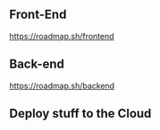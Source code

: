 ## Front-End
https://roadmap.sh/frontend

## Back-end
https://roadmap.sh/backend

## Deploy stuff to the Cloud
